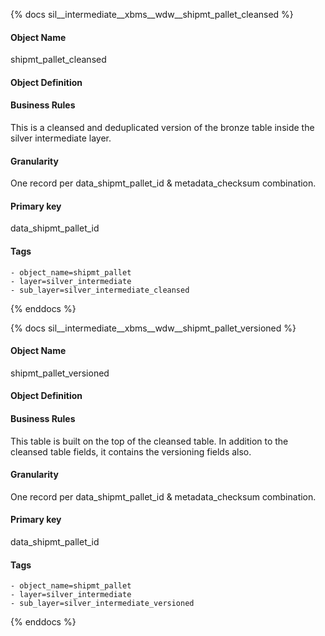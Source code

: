 {% docs sil__intermediate__xbms__wdw__shipmt_pallet_cleansed %}

#### Object Name
shipmt_pallet_cleansed

#### Object Definition


#### Business Rules
This is a cleansed and deduplicated version of the bronze table inside the silver intermediate layer.

#### Granularity
One record per data_shipmt_pallet_id & metadata_checksum combination.

#### Primary key
data_shipmt_pallet_id

#### Tags
    - object_name=shipmt_pallet
    - layer=silver_intermediate
    - sub_layer=silver_intermediate_cleansed

{% enddocs %}

{% docs sil__intermediate__xbms__wdw__shipmt_pallet_versioned %}

#### Object Name
shipmt_pallet_versioned

#### Object Definition


#### Business Rules
This table is built on the top of the cleansed table. In addition to the cleansed table fields, it contains the versioning fields also.

#### Granularity
One record per data_shipmt_pallet_id & metadata_checksum combination.

#### Primary key
data_shipmt_pallet_id

#### Tags
    - object_name=shipmt_pallet
    - layer=silver_intermediate
    - sub_layer=silver_intermediate_versioned

{% enddocs %}